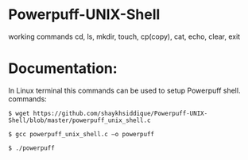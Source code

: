 # Powerpuff-UNIX-Shell

working commands cd, ls, mkdir, touch, cp(copy), cat, echo, clear, exit

# Documentation:
In Linux terminal this commands can be used to setup Powerpuff shell.
commands:

`$ wget https://github.com/shaykhsiddique/Powerpuff-UNIX-Shell/blob/master/powerpuff_unix_shell.c`

`$ gcc powerpuff_unix_shell.c –o powerpuff`

`$ ./powerpuff`

